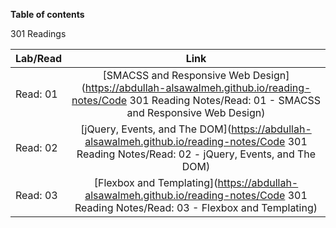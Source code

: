 **Table of contents**

301 Readings

| Lab/Read |                                                                            Link                                                                            |
| -------- | :--------------------------------------------------------------------------------------------------------------------------------------------------------: |
| Read: 01 | [SMACSS and Responsive Web Design](https://abdullah-alsawalmeh.github.io/reading-notes/Code 301 Reading Notes/Read: 01 - SMACSS and Responsive Web Design) |
| Read: 02 |      [jQuery, Events, and The DOM](https://abdullah-alsawalmeh.github.io/reading-notes/Code 301 Reading Notes/Read: 02 - jQuery, Events, and The DOM)      |
| Read: 03 |           [Flexbox and Templating](https://abdullah-alsawalmeh.github.io/reading-notes/Code 301 Reading Notes/Read: 03 - Flexbox and Templating)           |
